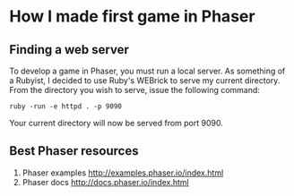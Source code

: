 # How I made first game in Phaser

## Finding a web server

To develop a game in Phaser, you must run a local server. As something of a Rubyist, I decided to use Ruby's WEBrick to serve my current directory. From the directory you wish to serve, issue the following command:

    ruby -run -e httpd . -p 9090

Your current directory will now be served from port 9090.

## Best Phaser resources

1. Phaser examples
    http://examples.phaser.io/index.html
2. Phaser docs
    http://docs.phaser.io/index.html
